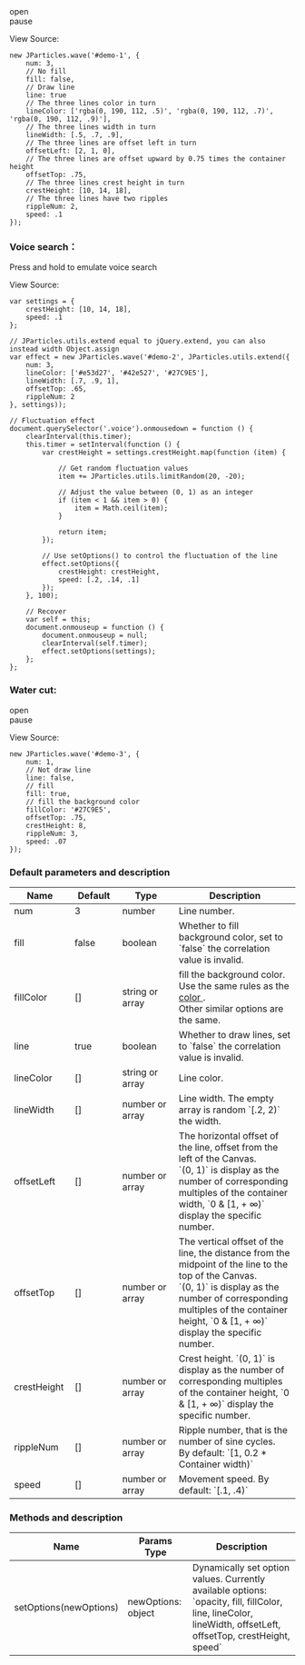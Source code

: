 <div class="instance-1">
    <div class="demo"></div>
	<div class="ctrl">
		<div class="btn btn-default open">open</div>
		<div class="btn btn-default pause">pause</div>
	</div>
</div>

View Source:

	new JParticles.wave('#demo-1', {
	    num: 3,
	    // No fill
	    fill: false,
	    // Draw line
	    line: true
	    // The three lines color in turn
	    lineColor: ['rgba(0, 190, 112, .5)', 'rgba(0, 190, 112, .7)', 'rgba(0, 190, 112, .9)'],
	    // The three lines width in turn
	    lineWidth: [.5, .7, .9],
	    // The three lines are offset left in turn
	    offsetLeft: [2, 1, 0],
	    // The three lines are offset upward by 0.75 times the container height
	    offsetTop: .75,
	    // The three lines crest height in turn
	    crestHeight: [10, 14, 18],
	    // The three lines have two ripples
	    rippleNum: 2,
	    speed: .1
	});

### Voice search：

<div class="instance-2">
    <div class="demo"></div>
	<div class="btn btn-default voice">Press and hold to emulate voice search</div>
</div>

View Source:

	var settings = {
        crestHeight: [10, 14, 18],
        speed: .1
    };

	// JParticles.utils.extend equal to jQuery.extend, you can also instead width Object.assign
	var effect = new JParticles.wave('#demo-2', JParticles.utils.extend({
        num: 3,
        lineColor: ['#e53d27', '#42e527', '#27C9E5'],
        lineWidth: [.7, .9, 1],
        offsetTop: .65,
        rippleNum: 2
    }, settings));

	// Fluctuation effect
	document.querySelector('.voice').onmousedown = function () {
		clearInterval(this.timer);
        this.timer = setInterval(function () {
            var crestHeight = settings.crestHeight.map(function (item) {

                // Get random fluctuation values
                item += JParticles.utils.limitRandom(20, -20);

				// Adjust the value between (0, 1) as an integer
                if (item < 1 && item > 0) {
                    item = Math.ceil(item);
                }

                return item;
            });

			// Use setOptions() to control the fluctuation of the line
            effect.setOptions({
                crestHeight: crestHeight,
                speed: [.2, .14, .1]
            });
        }, 100);

		// Recover
		var self = this;
		document.onmouseup = function () {
			document.onmouseup = null;
		    clearInterval(self.timer);
		    effect.setOptions(settings);
		};
	};

### Water cut:

<div class="instance-3">
    <div class="demo"></div>
	<div class="ctrl">
		<div class="btn btn-default open">open</div>
		<div class="btn btn-default pause">pause</div>
	</div>
</div>

View Source:

	new JParticles.wave('#demo-3', {
	    num: 1,
		// Not draw line
        line: false,
		// fill
        fill: true,
		// fill the background color
        fillColor: '#27C9E5',
        offsetTop: .75,
        crestHeight: 8,
        rippleNum: 3,
        speed: .07
	});

### Default parameters and description

<table class="table table-bordered-inner table-striped">
    <thead>
	    <tr>
	        <th width="100">Name</th>
	        <th width="100">Default</th>
	        <th width="150">Type</th>
	        <th width="450">Description</th>
	    </tr>
    </thead>
    <tbody>
	    <tr>
	        <td>num</td>
	        <td>3</td>
	        <td>number</td>
	        <td>Line number.</td>
	    </tr>
	    <tr>
	        <td>fill</td>
	        <td>false</td>
	        <td>boolean</td>
	        <td>Whether to fill background color, set to `false` the correlation value is invalid.</td>
	    </tr>
	    <tr>
	        <td>fillColor</td>
	        <td>[]</td>
	        <td>string or array</td>
	        <td>
	            fill the background color.<br>
				Use the same rules as the
	            <a class="dotted-line" href="#/examples/quick_start#默认配置" target="_blank">
	                color
	            </a>.
				<br>
				Other similar options are the same.
	        </td>
	    </tr>
	    <tr>
	        <td>line</td>
	        <td>true</td>
	        <td>boolean</td>
	        <td>Whether to draw lines, set to `false` the correlation value is invalid.</td>
	    </tr>
	    <tr>
	        <td>lineColor</td>
	        <td>[]</td>
	        <td>string or array</td>
	        <td>Line color.</td>
	    </tr>
	    <tr>
	        <td>lineWidth</td>
	        <td>[]</td>
	        <td>number or array</td>
	        <td>
	            Line width. The empty array is random `[.2, 2)` the width.
	        </td>
	    </tr>
	    <tr>
	        <td>offsetLeft</td>
	        <td>[]</td>
	        <td>number or array</td>
	        <td>
				The horizontal offset of the line, offset from the left of the Canvas.<br>
				`(0, 1)` is display as the number of corresponding multiples of the container width, `0 & [1, + ∞)` display the specific number.
			</td>
	    </tr>
	    <tr>
	        <td>offsetTop</td>
	        <td>[]</td>
	        <td>number or array</td>
	        <td>
				The vertical offset of the line, the distance from the midpoint of the line to the top of the Canvas.<br>
				`(0, 1)` is display as the number of corresponding multiples of the container height, `0 & [1, + ∞)` display the specific number.
			</td>
	    </tr>
	    <tr>
	        <td>crestHeight</td>
	        <td>[]</td>
	        <td>number or array</td>
	        <td>
				Crest height. `(0, 1)` is display as the number of corresponding multiples of the container height, `0 & [1, + ∞)` display the specific number.
			</td>
	    </tr>
	    <tr>
	        <td>rippleNum</td>
	        <td>[]</td>
	        <td>number or array</td>
	        <td>
				Ripple number, that is the number of sine cycles.<br>
				By default: `[1, 0.2 * Container width)`
			</td>
	    </tr>
	    <tr>
	        <td>speed</td>
	        <td>[]</td>
	        <td>number or array</td>
	        <td>Movement speed. By default: `[.1, .4)`</td>
	    </tr>
    </tbody>
</table>

### Methods and description

<table class="table table-bordered-inner table-striped">
    <thead>
	    <tr>
	        <th width="100">Name</th>
	        <th width="110">Params Type</th>
	        <th width="450">Description</th>
	    </tr>
    </thead>
    <tbody>
	    <tr>
	        <td>setOptions(newOptions)</td>
	        <td>newOptions: object</td>
	        <td>
				Dynamically set option values. Currently available options:<br>
				`opacity, fill, fillColor, line, lineColor, lineWidth, 
				offsetLeft, offsetTop, crestHeight, speed`
			</td>
	    </tr>
    </tbody>
</table>